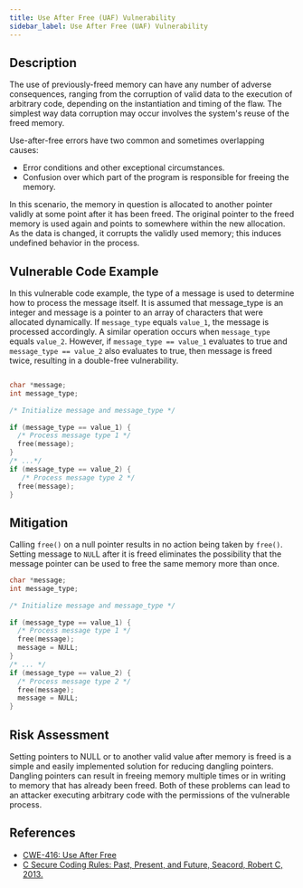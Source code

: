 ```yaml
---
title: Use After Free (UAF) Vulnerability
sidebar_label: Use After Free (UAF) Vulnerability
---
```



## Description
The use of previously-freed memory can have any number of adverse consequences, ranging from the corruption of valid data to the execution of arbitrary code, depending on the instantiation and timing of the flaw. The simplest way data corruption may occur involves the system's reuse of the freed memory. 

Use-after-free errors have two common and sometimes overlapping causes:

* Error conditions and other exceptional circumstances.
* Confusion over which part of the program is responsible for freeing the memory.

In this scenario, the memory in question is allocated to another pointer validly at some point after it has been freed. The original pointer to the freed memory is used again and points to somewhere within the new allocation. As the data is changed, it corrupts the validly used memory; this induces undefined behavior in the process.

## Vulnerable Code Example
In this vulnerable code example, the type of a message is used to determine how to process the message itself. It is assumed that message_type is an integer and message is a pointer to an array of characters that were allocated dynamically. If ```message_type``` equals ```value_1```, the message is processed accordingly. A similar operation occurs when ```message_type``` equals ```value_2```. However, if ```message_type == value_1``` evaluates to true and ```message_type == value_2``` also evaluates to true, then message is freed twice, resulting in a double-free vulnerability.

```c

char *message;
int message_type;
 
/* Initialize message and message_type */
 
if (message_type == value_1) {
  /* Process message type 1 */
  free(message);
}
/* ...*/
if (message_type == value_2) {
   /* Process message type 2 */
  free(message);
}
```
## Mitigation
Calling ```free()``` on a null pointer results in no action being taken by ```free()```. Setting message to ```NUL```L after it is freed eliminates the possibility that the message pointer can be used to free the same memory more than once.

```c
char *message;
int message_type;
 
/* Initialize message and message_type */
 
if (message_type == value_1) {
  /* Process message type 1 */
  free(message);
  message = NULL;
}
/* ... */
if (message_type == value_2) {
  /* Process message type 2 */
  free(message);
  message = NULL;
}
```

## Risk Assessment
Setting pointers to NULL or to another valid value after memory is freed is a simple and easily implemented solution for reducing dangling pointers. Dangling pointers can result in freeing memory multiple times or in writing to memory that has already been freed. Both of these problems can lead to an attacker executing arbitrary code with the permissions of the vulnerable process.

## References
* [CWE-416: Use After Free]
* [C Secure Coding Rules: Past, Present, and Future, Seacord, Robert C, 2013.]

[CWE-416: Use After Free]:https://cwe.mitre.org/data/definitions/416.html
[C Secure Coding Rules: Past, Present, and Future, Seacord, Robert C, 2013.]:https://www.informit.com/articles/article.aspx?p=2088511

